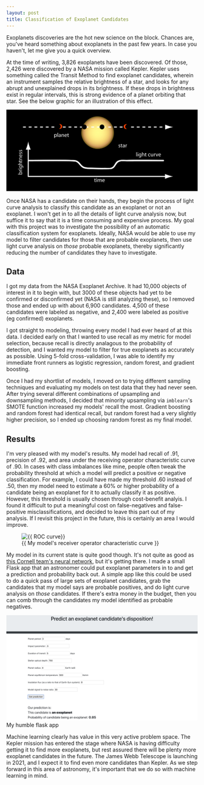 ```yaml
---
layout: post
title: Classification of Exoplanet Candidates
--- 
```


Exoplanets discoveries are the hot new science on the block. Chances are, you've heard something about exoplanets in the past few years. In case you haven't, let me give you a quick overview. 

At the time of writing, 3,826 exoplanets have been discovered. Of those, 2,426 were discovered by a NASA mission called Kepler. Kepler uses something called the Transit Method to find exoplanet candidates, wherein an instrument samples the relative brightness of a star, and looks for any abrupt and unexplained drops in its brightness. If these drops in brightness exist in regular intervals, this is strong evidence of a planet orbiting that star. See the below graphic for an illustration of this effect.

![Transit Method](/images/light-curve.png)

Once NASA has a candidate on their hands, they begin the process of light curve analysis to classify this candidate as an exoplanet or not an exoplanet. I won't get in to all the details of light curve analysis now, but suffice it to say that it is a time consuming and expensive process. My goal with this project was to investigate the possibility of an automatic classification system for exoplanets. Ideally, NASA would be able to use my model to filter candidates for those that are probable exoplanets, then use light curve analysis on *those* probable exoplanets, thereby significantly reducing the number of candidates they have to investigate.

## Data

I got my data from the NASA Exoplanet Archive. It had 10,000 objects of interest in it to begin with, but 3000 of these objects had yet to be confirmed or disconfirmed yet (NASA is still analyzing these), so I removed those and ended up with about 6,900 candidates. 4,500 of these candidates were labeled as negative, and 2,400 were labeled as positive (eg confirmed) exoplanets. 

I got straight to modeling, throwing every model I had ever heard of at this data. I decided early on that I wanted to use recall as my metric for model selection, because recall is directly analagous to the probability of detection, and I wanted my model to filter for true exoplanets as accurately as possible. Using 5-fold cross-validation, I was able to identify my immediate front runners as logistic regression, random forest, and gradient boosting. 

Once I had my shortlist of models, I moved on to trying different sampling techniques and evaluating my models on test data that they had never seen. After trying several different combinations of upsampling and downsampling methods, I decided that minority upsampling via `imblearn`'s SMOTE function increased my models' recall the most. Gradient boosting and random forest had identical recall, but random forest had a very slightly higher precision, so I ended up choosing random forest as my final model.

## Results

I'm very pleased with my model's results. My model had recall of .91, precision of .92, and area under the receiving operator characteristic curve of .90. In cases with class imbalances like mine, people often tweak the probability threshold at which a model will predict a positive or negative classification. For example, I could have made my threshold .60 instead of .50, then my model need to estimate a 60% or higher probability of a candidate being an exoplanet for it to actually classify it as positive. However, this threshold is usually chosen through cost-benefit analyis. I found it difficult to put a meaningful cost on false-negatives and false-positive misclassifications, and decided to leave this part out of my analysis. If I revisit this project in the future, this is certainly an area I would improve.

<figure class="image"><img src="{{ /images/roc_curve.png }}" alt="{{ ROC curve}}"><figcaption>{{ My model's receiver operator characteristic curve }}</figcaption></figure>


My model in its current state is quite good though. It's not quite as good as [this Cornell team's neural network](https://arxiv.org/abs/1712.05044), but it's getting there. I made a small Flask app that an astronomer could put exoplanet parameters in to and get a prediction and probability back out. A simple app like this could be used to do a quick pass of large sets of exoplanet candidates, grab the candidates that my model says are probable positives, and do light curve analysis on *those* candidates. If there's extra money in the budget, then you can comb through the candidates my model identified as probable negatives. 

![Flask App](/images/flask_exoplanets.png)
My humble flask app

Machine learning clearly has value in this very active problem space. The Kepler mission has entered the stage where NASA is having difficulty getting it to find more exoplanets, but rest assured there will be plenty more exoplanet candidates in the future. The James Webb Telescope is launching in 2021, and I expect it to find even more candidates than Kepler. As we step forward in this area of astronomy, it's important that we do so with machine learning in mind.



